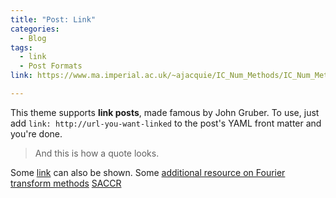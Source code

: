 ```yaml
---
title: "Post: Link"
categories:
  - Blog
tags:
  - link
  - Post Formats
link: https://www.ma.imperial.ac.uk/~ajacquie/IC_Num_Methods/IC_Num_Methods_Docs/Literature/CarrMadan.pdf

---
```


This theme supports **link posts**, made famous by John Gruber. To use, just add `link: http://url-you-want-linked` to the post's YAML front matter and you're done.

> And this is how a quote looks.

Some [link](#) can also be shown.
Some [additional resource on Fourier transform methods](https://www.ma.imperial.ac.uk/~ajacquie/IC_Num_Methods/IC_Num_Methods_Docs/Literature/CarrMadan.pdf)
[SACCR](https://www.bis.org/basel_framework/chapter/CRE/52.htm)
